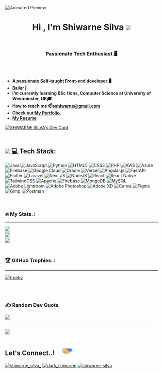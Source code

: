 <img src="bannerGithub.gif" alt="Animated Preview" />


<h1 align="center"><b>Hi , I'm Shiwarne Silva </b><img src="https://media.giphy.com/media/hvRJCLFzcasrR4ia7z/giphy.gif" width="35"></h1>

<br>
<h3 align="center">Passionate Tech Enthusiast.🖥️</h3><br>

<br>

- <b>A passionate Self-taught Front-end developer.🖥️</b> 
- <b>Baller🏀</b>
- <b>I’m currently learning **BSc Hons, Computer Science at University of Westminster, UK**🎓</b>
- <b>How to reach me 📫**sshiwarne@gmail.com**</b>
- <b>Check out [My Portfolio.](https://shiwarne-my-portfolio.vercel.app/)
- [My Resume](https://www.canva.com/design/DAFcQdGXfz4/XbYiGU9AzNrNMtXpjKtCWw/view?utm_content=DAFcQdGXfz4&utm_campaign=designshare&utm_medium=link&utm_source=publishsharelink)</b>

[<a href="https://app.daily.dev/SHIWARNE_SILVA"><img src="https://api.daily.dev/devcards/a6b094d7fd874a2bab3366e339df88de.png?r=obt" width="400" alt="SHIWARNE SILVA's Dev Card"/></a>](https://api.daily.dev/devcards/a6b094d7fd874a2bab3366e339df88de.png?r=3yd)


## <br><img src="https://media2.giphy.com/media/QssGEmpkyEOhBCb7e1/giphy.gif?cid=ecf05e47a0n3gi1bfqntqmob8g9aid1oyj2wr3ds3mg700bl&rid=giphy.gif" width ="25"> 💻 Tech Stack:
![Java](https://img.shields.io/badge/java-%23ED8B00.svg?style=for-the-badge&logo=openjdk&logoColor=white) ![JavaScript](https://img.shields.io/badge/javascript-%23323330.svg?style=for-the-badge&logo=javascript&logoColor=%23F7DF1E) ![Python](https://img.shields.io/badge/python-3670A0?style=for-the-badge&logo=python&logoColor=ffdd54) ![HTML5](https://img.shields.io/badge/html5-%23E34F26.svg?style=for-the-badge&logo=html5&logoColor=white) ![CSS3](https://img.shields.io/badge/css3-%231572B6.svg?style=for-the-badge&logo=css3&logoColor=white) ![PHP](https://img.shields.io/badge/php-%23777BB4.svg?style=for-the-badge&logo=php&logoColor=white) ![AWS](https://img.shields.io/badge/AWS-%23FF9900.svg?style=for-the-badge&logo=amazon-aws&logoColor=white) ![Azure](https://img.shields.io/badge/azure-%230072C6.svg?style=for-the-badge&logo=microsoftazure&logoColor=white) ![Firebase](https://img.shields.io/badge/firebase-%23039BE5.svg?style=for-the-badge&logo=firebase) ![Google Cloud](https://img.shields.io/badge/GoogleCloud-%234285F4.svg?style=for-the-badge&logo=google-cloud&logoColor=white) ![Oracle](https://img.shields.io/badge/Oracle-F80000?style=for-the-badge&logo=oracle&logoColor=white) ![Vercel](https://img.shields.io/badge/vercel-%23000000.svg?style=for-the-badge&logo=vercel&logoColor=white) ![Angular.js](https://img.shields.io/badge/angular.js-%23E23237.svg?style=for-the-badge&logo=angularjs&logoColor=white) ![FastAPI](https://img.shields.io/badge/FastAPI-005571?style=for-the-badge&logo=fastapi) ![Flutter](https://img.shields.io/badge/Flutter-%2302569B.svg?style=for-the-badge&logo=Flutter&logoColor=white) ![Laravel](https://img.shields.io/badge/laravel-%23FF2D20.svg?style=for-the-badge&logo=laravel&logoColor=white) ![Next JS](https://img.shields.io/badge/Next-black?style=for-the-badge&logo=next.js&logoColor=white) ![NodeJS](https://img.shields.io/badge/node.js-6DA55F?style=for-the-badge&logo=node.js&logoColor=white) ![React](https://img.shields.io/badge/react-%2320232a.svg?style=for-the-badge&logo=react&logoColor=%2361DAFB) ![React Native](https://img.shields.io/badge/react_native-%2320232a.svg?style=for-the-badge&logo=react&logoColor=%2361DAFB) ![TailwindCSS](https://img.shields.io/badge/tailwindcss-%2338B2AC.svg?style=for-the-badge&logo=tailwind-css&logoColor=white) ![Apache](https://img.shields.io/badge/apache-%23D42029.svg?style=for-the-badge&logo=apache&logoColor=white) ![Firebase](https://img.shields.io/badge/Firebase-039BE5?style=for-the-badge&logo=Firebase&logoColor=white) ![MongoDB](https://img.shields.io/badge/MongoDB-%234ea94b.svg?style=for-the-badge&logo=mongodb&logoColor=white) ![MySQL](https://img.shields.io/badge/mysql-%2300000f.svg?style=for-the-badge&logo=mysql&logoColor=white) ![Adobe Lightroom](https://img.shields.io/badge/Adobe%20Lightroom-31A8FF.svg?style=for-the-badge&logo=Adobe%20Lightroom&logoColor=white) ![Adobe Photoshop](https://img.shields.io/badge/adobe%20photoshop-%2331A8FF.svg?style=for-the-badge&logo=adobe%20photoshop&logoColor=white) ![Adobe XD](https://img.shields.io/badge/Adobe%20XD-470137?style=for-the-badge&logo=Adobe%20XD&logoColor=#FF61F6) ![Canva](https://img.shields.io/badge/Canva-%2300C4CC.svg?style=for-the-badge&logo=Canva&logoColor=white) ![Figma](https://img.shields.io/badge/figma-%23F24E1E.svg?style=for-the-badge&logo=figma&logoColor=white) ![Gimp](https://img.shields.io/badge/Gimp-657D8B?style=for-the-badge&logo=gimp&logoColor=FFFFFF) ![Postman](https://img.shields.io/badge/Postman-FF6C37?style=for-the-badge&logo=postman&logoColor=white)
<br><br><br>

### :fire: My Stats. :
-----
![](https://github-readme-stats.vercel.app/api?username=Shiwarne-Silva&theme=dark&hide_border=false&include_all_commits=false&count_private=false)<br/>
![](https://github-readme-streak-stats.herokuapp.com/?user=Shiwarne-Silva&theme=dark&hide_border=false)<br/>
![](https://github-readme-stats.vercel.app/api/top-langs/?username=Shiwarne-Silva&theme=dark&hide_border=false&include_all_commits=false&count_private=false&layout=compact)


### <br>🏆 GitHub Trophies. :
-----
[![trophy](https://github-profile-trophy.vercel.app/?username=Shiwarne-Silva&theme=onedark)](https://github.com/Shiwarne-Silva/github-profile-trophy)</a> </p><br><br>


### ✍️ Random Dev Quote
![](https://quotes-github-readme.vercel.app/api?type=horizontal&theme=tokyonight)

---
[![](https://visitcount.itsvg.in/api?id=Shiwarne-Silva&icon=0&color=0)](https://visitcount.itsvg.in)
  
## <b> Let's Connect..!</b><img src="https://github.com/0xAbdulKhalid/0xAbdulKhalid/raw/main/assets/mdImages/handshake.gif" width ="80">

<div id="badges">
  <a href="https://instagram.com/shiwarne_silva_" target="blank"><img align="center" src="https://raw.githubusercontent.com/rahuldkjain/github-profile-readme-generator/master/src/images/icons/Social/instagram.svg" alt="shiwarne_silva_" height="30" width="40" /></a>
  <a href="https://twitter.com/dark_shiwarne" target="blank"><img align="center" src="https://raw.githubusercontent.com/rahuldkjain/github-profile-readme-generator/master/src/images/icons/Social/twitter.svg" alt="dark_shiwarne" height="30" width="40" /></a>
  <a href="https://linkedin.com/in/shiwarne-silva" target="blank"><img align="center" src="https://raw.githubusercontent.com/rahuldkjain/github-profile-readme-generator/master/src/images/icons/Social/linked-in-alt.svg" alt="shiwarne-silva" height="30" width="40" /></a>
